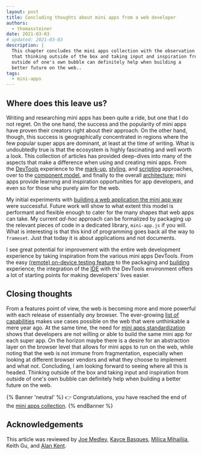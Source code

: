 ```yaml
---
layout: post
title: Concluding thoughts about mini apps from a web developer
authors:
  - thomassteiner
date: 2021-03-03
# updated: 2021-03-03
description: |
  This chapter concludes the mini apps collection with the observation
  that thinking outside of the box and taking input and inspiration from
  outside of one's own bubble can definitely help when building a
  better future on the web..
tags:
  - mini-apps
---
```


## Where does this leave us?

Writing and researching mini apps has been quite a ride, but one that I do not regret. On the one
hand, the success and the popularity of mini apps have proven their creators right about their approach. On the other
hand, though, this success is geographically concentrated in regions where the few popular super
apps are dominant, at least at the time of writing. What is undoubtedly true is that the ecosystem
is highly fascinating and well worth a look. This collection of articles has provided deep-dives
into many of the aspects that make a difference when using and creating mini apps. From the
[DevTools](/mini-app-devtools/) experience to the
[mark-up](/mini-app-markup-styling-and-scripting/#markup-languages),
[styling](/mini-app-markup-styling-and-scripting/#styling), and
[scripting](/mini-app-markup-styling-and-scripting/#scripting) approaches, over to the
[component model](/mini-app-components/), and finally to the overall
[architecture](/mini-app-project-structure-lifecycle-and-bundling/); mini apps provide learning and
inspiration opportunities for app developers, and even so for those who purely aim for the web.

My initial experiments with
[building a web application the mini app way](mini-app-example-project/) were
successful. Future work will show to what extent this model is performant and flexible enough to
cater for the many shapes that web apps can take. My current _ad-hoc_ approach can be formalized by
packaging up the relevant pieces of code in a dedicated library, `mini-app.js` if you will. What is
interesting is that this kind of programming goes back all the way to `frameset`. Just that today it
is about applications and not documents.

I see great potential for improvement with the entire web development experience by taking
inspiration from the various mini apps DevTools. From the easy
[(remote) on-device testing feature](/mini-app-devtools/#simulator-and-real-device-testing-and-debugging)
to the packaging and [building](/mini-app-project-structure-lifecycle-and-bundling/#the-build-process)
experience; the integration of the [IDE](/mini-app-devtools/#mini-app-ides) with the DevTools
environment offers a lot of starting points for making developers' lives easier.

## Closing thoughts

From a features point of view, the web is becoming more and more powerful
with each release of essentially _any_ browser. The ever-growing
[list of capabilities](/fugu-status/) makes use cases possible on the web that were unthinkable a
mere year ago. At the same time, the need for
[mini apps standardization](/mini-app-standardization/) shows that developers are not willing or
able to build the same mini app for each super app. On the horizon maybe there is a desire for an
abstraction layer on the browser level that allows for mini apps to run on the web, while noting that
the web is not immune from fragmentation, especially when looking at different browser vendors and
what they choose to implement and what not. Concluding, I am looking forward to seeing where all
this is headed. Thinking outside of the box and taking input and inspiration from outside of one's
own bubble can definitely help when building a better future on the web.

{% Banner 'neutral' %}
  👉 Congratulations, you have reached the end of the [mini apps collection](/mini-apps/).
{% endBanner %}

## Acknowledgements

This article was reviewed by
[Joe Medley](https://github.com/jpmedley),
[Kayce Basques](https://github.com/kaycebasques),
[Milica Mihajlija](https://github.com/mihajlija),
Keith Gu,
and [Alan Kent](https://github.com/alankent).
